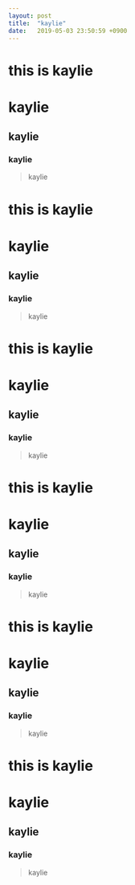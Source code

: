 ```yaml
---
layout: post
title:  "kaylie"
date:   2019-05-03 23:50:59 +0900
---
```


# this is kaylie

# kaylie

## kaylie

### kaylie

>kaylie

# this is kaylie

# kaylie

## kaylie

### kaylie

>kaylie


# this is kaylie

# kaylie

## kaylie

### kaylie

>kaylie



# this is kaylie

# kaylie

## kaylie

### kaylie

>kaylie



# this is kaylie

# kaylie

## kaylie

### kaylie

>kaylie



# this is kaylie

# kaylie

## kaylie

### kaylie

>kaylie


